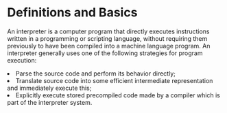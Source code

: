 #  Definitions and Basics

An interpreter is a computer program that directly executes instructions written in a programming or scripting language, without requiring them previously to have been compiled into a machine language program. An interpreter generally uses one of the following strategies for program execution:

<li> Parse the source code and perform its behavior directly;
<li> Translate source code into some efficient intermediate representation and immediately execute this;
<li> Explicitly execute stored precompiled code made by a compiler which is part of the interpreter system.
